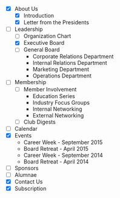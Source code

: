 - [x] About Us
    - [x] Introduction
    - [x] Letter from the Presidents
- [ ] Leadership
    - [ ] Organization Chart
    - [x] Executive Board
    - [ ] General Board
        - Corporate Relations Department
        - Internal Relations Department
        - Marketing Department
        - Operations Department
- [ ] Membership
    - [ ] Member Involvement
        - Education Series
        - Industry Focus Groups
        - Internal Networking
        - External Networking
    - [ ] Club Digests
- [ ] Calendar
- [x] Events
    - Career Week - September 2015
    - Board Retreat - April 2015
    - Career Week - September 2014
    - Board Retreat - April 2014
- [ ] Sponsors
- [ ] Alumnae
- [x] Contact Us
- [x] Subscription